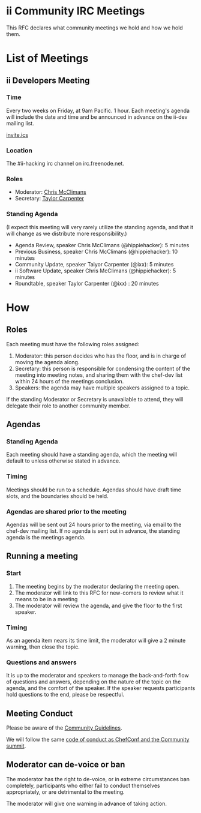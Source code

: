 # ii Community IRC Meetings

This RFC declares what community meetings we hold and how we hold them.

# List of Meetings

## ii Developers Meeting

### Time

Every two weeks on Friday, at 9am Pacific. 1 hour.  Each meeting's agenda will include the date and time and be announced in advance on the ii-dev mailing list.

[invite.ics](https://github.com/instantinfrastructure/ii-rfc/blob/master/invite.ics)


### Location

The #ii-hacking irc channel on irc.freenode.net.

### Roles

* Moderator: [Chris McClimans](mailto:chris@hippiehacker.org)
* Secretary: [Taylor Carpenter](mailto:t@vulk.co)

### Standing Agenda

(I expect this meeting will very rarely utilize the standing agenda, and that
it will change as we distribute more responsibility.)

* Agenda Review, speaker Chris McClimans (@hippiehacker): 5 minutes
* Previous Business, speaker Chris McClimans (@hippiehacker): 10 minutes
* Community Update, speaker Talyor Carpenter (@ixx): 5 minutes
* ii Software Update, speaker Chris McClimans (@hippiehacker): 5 minutes
* Roundtable, speaker Taylor Carpenter (@ixx) : 20 minutes

# How

## Roles

Each meeting must have the following roles assigned:

1. Moderator: this person decides who has the floor, and is in charge of moving the agenda along.
2. Secretary: this person is responsible for condensing the content of the meeting into meeting notes, and sharing them with the chef-dev list within 24 hours of the meetings conclusion.
2. Speakers: the agenda may have multiple speakers assigned to a topic.

If the standing Moderator or Secretary is unavailable to attend, they will delegate their role to another
community member.

## Agendas

### Standing Agenda

Each meeting should have a standing agenda, which the meeting will default to
unless otherwise stated in advance.

### Timing

Meetings should be run to a schedule. Agendas should have draft time slots,
and the boundaries should be held.

### Agendas are shared prior to the meeting

Agendas will be sent out 24 hours prior to the meeting, via email to the chef-dev
mailing list. If no agenda is sent out in advance, the standing agenda is the
meetings agenda.

## Running a meeting

### Start

1. The meeting begins by the moderator declaring the meeting open.
2. The moderator will link to this RFC for new-comers to review what it means to be in a meeting
3. The moderator will review the agenda, and give the floor to the first speaker.

### Timing

As an agenda item nears its time limit, the moderator will give a 2 minute warning, then close the
topic.

### Questions and answers

It is up to the moderator and speakers to manage the back-and-forth flow of questions and answers,
depending on the nature of the topic on the agenda, and the comfort of the speaker. If the speaker
requests participants hold questions to the end, please be respectful.

## Meeting Conduct

Please be aware of the [Community Guidelines](http://docs.instantinfrastructure.org/community_guidelines.html).

We will follow the same [code of conduct as ChefConf and the Community summit](http://www.getchef.com/blog/chefconfcodeofconduct/#long_code_of_conduct).

## Moderator can de-voice or ban

The moderator has the right to de-voice, or in extreme circumstances ban completely, participants
who either fail to conduct themselves appropriately, or are detrimental to the meeting.

The moderator will give one warning in advance of taking action.
